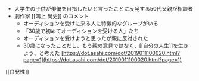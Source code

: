 
- 大学生の子供が俳優を目指したいと言ったことに反発する50代父親が相談者
- 劇作家 [[鴻上 尚史]] のコメント
    - オーディションを受けに来る人に特徴的なグループがいる
    - 「30歳で初めてオーディションを受ける人」たち
    - オーディションを受けようと思ったが親に反対された
    - 30歳になったことだし、もう親の意見ではなく、[[自分の人生]]を生きよう、と考えた
[https://dot.asahi.com/dot/2019011100020.html?page=1](https://dot.asahi.com/dot/2019011100020.html?page=1)

[[自発性]]
